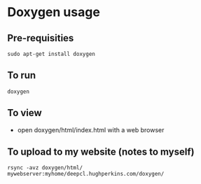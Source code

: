 # Doxygen usage

## Pre-requisities

```
sudo apt-get install doxygen
```

## To run

```
doxygen
```

## To view

- open doxygen/html/index.html with a web browser

## To upload to my website (notes to myself)

```
rsync -avz doxygen/html/ mywebserver:myhome/deepcl.hughperkins.com/doxygen/
```
